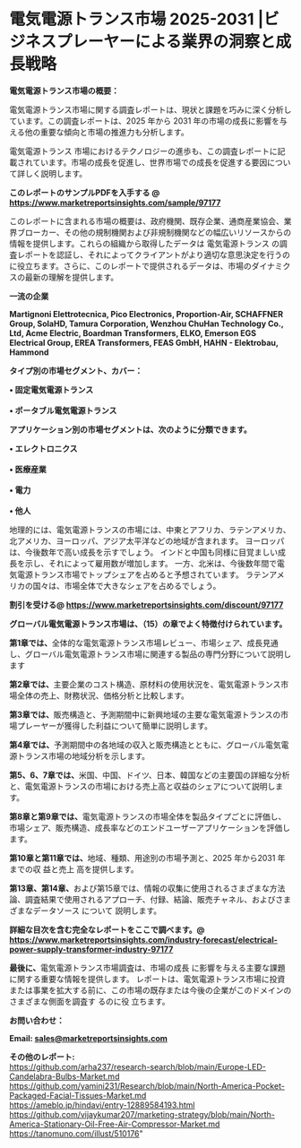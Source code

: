 # 電気電源トランス市場 2025-2031 |ビジネスプレーヤーによる業界の洞察と成長戦略

<strong><b>電気電源トランス市場の概要：</b></strong>

電気電源トランス市場に関する調査レポートは、現状と課題を巧みに深く分析しています。この調査レポートは、2025 年から 2031 年の市場の成長に影響を与える他の重要な傾向と市場の推進力も分析します。

電気電源トランス 市場におけるテクノロジーの進歩も、この調査レポートに記載されています。市場の成長を促進し、世界市場での成長を促進する要因について詳しく説明します。

<strong>このレポートのサンプルPDFを入手する @ <a href=https://www.marketreportsinsights.com/sample/97177>https://www.marketreportsinsights.com/sample/97177</a></strong>

このレポートに含まれる市場の概要は、政府機関、既存企業、通商産業協会、業界ブローカー、その他の規制機関および非規制機関などの幅広いリソースからの情報を提供します。これらの組織から取得したデータは 電気電源トランス の調査レポートを認証し、それによってクライアントがより適切な意思決定を行うのに役立ちます。さらに、このレポートで提供されるデータは、市場のダイナミクスの最新の理解を提供します。

<strong>一流の企業</strong>

<strong><b>Martignoni Elettrotecnica, Pico Electronics, Proportion-Air, SCHAFFNER Group, SolaHD, Tamura Corporation, Wenzhou ChuHan Technology Co., Ltd, Acme Electric, Boardman Transformers, ELKO, Emerson EGS Electrical Group, EREA Transformers, FEAS GmbH, HAHN - Elektrobau, Hammond</b></strong>

<strong><b>タイプ別の市場セグメント、カバー：</b></strong>

<strong>• 固定電気電源トランス<br><br>• ポータブル電気電源トランス</strong>

<strong><b>アプリケーション別の市場セグメントは、次のように分類できます。</b></strong>

<strong>• エレクトロニクス<br><br>• 医療産業<br><br>• 電力<br><br>• 他人</strong>

 地理的には、電気電源トランスの市場には、中東とアフリカ、ラテンアメリカ、北アメリカ、ヨーロッパ、アジア太平洋などの地域が含まれます。 ヨーロッパは、今後数年で高い成長を示すでしょう。 インドと中国も同様に目覚ましい成長を示し、それによって雇用数が増加します。 一方、北米は、今後数年間で電気電源トランス市場でトップシェアを占めると予想されています。 ラテンアメリカの国々は、市場全体で大きなシェアを占めるでしょう。

<strong>割引を受ける@ <a href=https://www.marketreportsinsights.com/discount/97177>https://www.marketreportsinsights.com/discount/97177</a></strong>

<strong><b>グローバル電気電源トランス市場は、（15）の章でよく特徴付けられています。</b></strong>

<strong><b>第</b></strong><strong><b>1章では、</b></strong>全体的な電気電源トランス市場レビュー、市場シェア、成長見通し、グローバル電気電源トランス市場に関連する製品の専門分野について説明します

<strong><b>第2章では、</b></strong>主要企業のコスト構造、原材料の使用状況を、電気電源トランス市場全体の売上、財務状況、価格分析と比較します。

<strong><b>第3章では、</b></strong>販売構造と、予測期間中に新興地域の主要な電気電源トランスの市場プレーヤーが獲得した利益について簡単に説明します。

<strong><b>第4章では、</b></strong>予測期間中の各地域の収入と販売構造とともに、グローバル電気電源トランス市場の地域分析を示します。

<strong><b>第5、6、7章では、</b></strong>米国、中国、ドイツ、日本、韓国などの主要国の詳細な分析と、電気電源トランスの市場における売上高と収益のシェアについて説明します。

<strong><b>第8章と第9章では、</b></strong>電気電源トランスの市場全体を製品タイプごとに評価し、市場シェア、販売構造、成長率などのエンドユーザーアプリケーションを評価します。

<strong><b>第10章と第11章では、</b></strong>地域、種類、用途別の市場予測と、2025 年から2031 年までの収 益と売上 高を提供します。

<strong><b>第13章、第14章、</b></strong>および第15章では、情報の収集に使用されるさまざまな方法論、調査結果で使用されるアプローチ、付録、結論、販売チャネル、およびさまざまなデータソース について 説明します。

<strong>詳細な目次を含む完全なレポートをここで調べます。@ <a href=https://www.marketreportsinsights.com/industry-forecast/electrical-power-supply-transformer-industry-97177>https://www.marketreportsinsights.com/industry-forecast/electrical-power-supply-transformer-industry-97177</a></strong>

<strong><b>最後に、</b></strong>電気電源トランス市場調査は、市場の成長 に影響を</a>与える主要な課題に関する重要な情報を提供します。 レポートは、電気電源トランス市場に投資または事業を拡大する前に、この市場の既存または今後の企業がこのドメインのさまざまな側面を調査す るのに役 立ちます。

<strong><b>お問い合わせ：</b></strong>

<strong>Email: </strong><a href=mailto:sales@marketreportsinsights.com><strong>sales@marketreportsinsights.com</strong></a>

<strong>その他のレポート:</strong>
<br>
<a href=https://github.com/arha237/research-search/blob/main/Europe-LED-Candelabra-Bulbs-Market.md>https://github.com/arha237/research-search/blob/main/Europe-LED-Candelabra-Bulbs-Market.md</a>
<br>
<a href=https://github.com/yamini231/Research/blob/main/North-America-Pocket-Packaged-Facial-Tissues-Market.md>https://github.com/yamini231/Research/blob/main/North-America-Pocket-Packaged-Facial-Tissues-Market.md</a>
<br>
<a href=https://ameblo.jp/hindavi/entry-12889584193.html>https://ameblo.jp/hindavi/entry-12889584193.html</a>
<br>
<a href=https://github.com/vijaykumar207/marketing-strategy/blob/main/North-America-Stationary-Oil-Free-Air-Compressor-Market.md>https://github.com/vijaykumar207/marketing-strategy/blob/main/North-America-Stationary-Oil-Free-Air-Compressor-Market.md</a>
<br>
<a href=https://tanomuno.com/illust/510176>https://tanomuno.com/illust/510176</a>"
